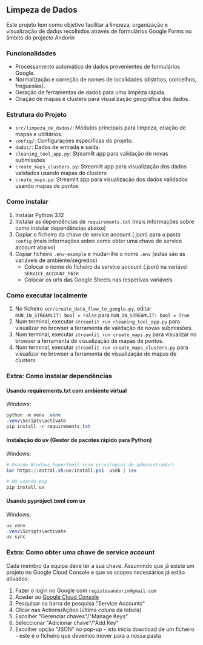 ## Limpeza de Dados

Este projeto tem como objetivo facilitar a limpeza, organização e visualização de dados recolhidos através de formulários Google Forms no âmbito do projecto Andorin

### Funcionalidades
- Processamento automático de dados provenientes de formulários Google.
- Normalização e correção de nomes de localidades (distritos, concelhos, freguesias).
- Geração de ferramentas de dados para uma limpeza rápida.
- Criação de mapas e clusters para visualização geográfica dos dados.

### Estrutura do Projeto
- `src/limpeza_de_dados/`: Módulos principais para limpeza, criação de mapas e utilitários.
- `config/`: Configurações específicas do projeto.
- `dados/`: Dados de entrada e saída.
- `cleaning_tool_app.py`: Streamlit app para validação de novas submissões
- `create_maps_clusters.py`: Streamlit app para visualização dos dados validados usando mapas de clusters
- `create_maps.py`: Streamlit app para visualização dos dados validados usando mapas de pontos

### Como instalar
1. Instalar Python 3.12
2. Instalar as dependências de `requirements.txt` (mais informações sobre como instalar dependências abaixo)
3. Copiar o ficheiro da chave de service account (.json) para a pasta `config` (mais informações sobre como obter uma chave de service account abaixo)
4. Copiar ficheiro `.env-example` e mudar-lhe o nome `.env` (estas são as variáveis de ambiente/segredos)
    - Colocar o nome do ficheiro da service account (.json) na variável `SERVICE_ACCOUNT_PATH`
    - Colocar os urls das Google Sheets nas respetivas variáveis 

### Como executar localmente
1. No ficheiro `scr/create_data_flow_to_google.py`, editar `RUN_IN_STREAMLIT: bool = False` para `RUN_IN_STREAMLIT: bool = True`
2. Num terminal, executar `streamlit run cleaning_tool_app.py` para visualizar no browser a ferramenta de validação de novas submissões.
2. Num terminal, executar `streamlit run create_maps.py` para visualizar no browser a ferramenta de visualização de mapas de pontos.
2. Num terminal, executar `streamlit run create_maps_clusters.py` para visualizar no browser a ferramenta de visualização de mapas de clusters.

### Extra: Como instalar dependências

#### Usando requirements.txt com ambiente virtual

Windows:
```powershell
python -m venv .venv
.venv\Scripts\activate
pip install -r requirements.txt
```

#### Instalação do uv (Gestor de pacotes rápido para Python)
Windows:
```powershell
# Usando Windows PowerShell (com privilégios de administrador)
iwr https://astral.sh/uv/install.ps1 -useb | iex

# OU usando pip
pip install uv
```

#### Usando pyproject.toml com uv

Windows:
```powershell
uv venv
.venv\Scripts\activate
uv sync
```

### Extra: Como obter uma chave de service account

Cada membro da equipa deve ter a sua chave.
Assumindo que já existe um projeto no Google Cloud Console e que os scopes necessários já estão ativados:

1. Fazer o login no Google com `registosandorin@gmail.com`
2. Aceder ao [Google Cloud Console](https://console.cloud.google.com/welcome?project=formandorin)
3. Pesquisar na barra de pesquisa "Service Accounts"
4. Clicar nas Actions/Ações (última coluna da tabela) 
5. Escolher "Gerenciar chaves"/"Manage Keys"
6. Seleccionar "Adicionar chave"/"Add Key"
7. Escolher opção "JSON" no pop-up - isto inicia download de um ficheiro - este é o ficheiro que devemos mover para a nossa pasta